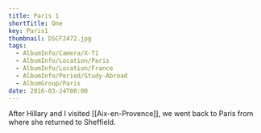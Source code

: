 ```yaml
---
title: Paris 1
shortTitle: One
key: Paris1
thumbnail: DSCF2472.jpg
tags:
  - AlbumInfo/Camera/X-T1
  - AlbumInfo/Location/Paris
  - AlbumInfo/Location/France
  - AlbumInfo/Period/Study-Abroad
  - AlbumGroup/Paris
date: 2016-03-24T00:00
---
```

After Hillary and I visited [[Aix-en-Provence]], we went back to Paris from where she returned to Sheffield.
